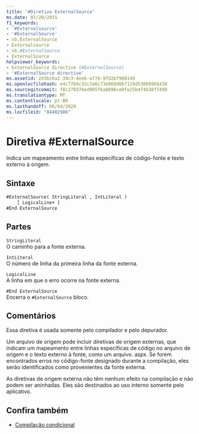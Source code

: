```yaml
---
title: '#Diretiva ExternalSource'
ms.date: 07/20/2015
f1_keywords:
- '#Externalsource'
- '#ExternalSource'
- vb.ExternalSource
- Externalsource
- vb.#ExternalSource
- ExternalSource
helpviewer_keywords:
- ExternalSource directive (#ExternalSource)
- '#ExternalSource directive'
ms.assetid: 243bc6a2-34c3-4eeb-a776-9fd2bf988149
ms.openlocfilehash: e4c7704c32c3a6c73e069d0b7129d5386696b438
ms.sourcegitcommit: f8c270376ed905f6a8896ce0fe25b4f4b38ff498
ms.translationtype: MT
ms.contentlocale: pt-BR
ms.lasthandoff: 06/04/2020
ms.locfileid: "84402986"
---
```

# <a name="externalsource-directive"></a>Diretiva #ExternalSource

Indica um mapeamento entre linhas específicas de código-fonte e texto externo à origem.  
  
## <a name="syntax"></a>Sintaxe  
  
```vb  
#ExternalSource( StringLiteral , IntLiteral )  
    [ LogicalLine+ ]  
#End ExternalSource  
```  
  
## <a name="parts"></a>Partes  

 `StringLiteral`  
 O caminho para a fonte externa.  
  
 `IntLiteral`  
 O número de linha da primeira linha da fonte externa.  
  
 `LogicalLine`  
 A linha em que o erro ocorre na fonte externa.  
  
 `#End ExternalSource`  
 Encerra o `#ExternalSource` bloco.  
  
## <a name="remarks"></a>Comentários  

 Essa diretiva é usada somente pelo compilador e pelo depurador.  
  
 Um arquivo de origem pode incluir diretivas de origem externas, que indicam um mapeamento entre linhas específicas de código no arquivo de origem e o texto externo à fonte, como um arquivo. aspx. Se forem encontrados erros no código-fonte designado durante a compilação, eles serão identificados como provenientes da fonte externa.  
  
 As diretivas de origem externa não têm nenhum efeito na compilação e não podem ser aninhadas. Eles são destinados ao uso interno somente pelo aplicativo.  
  
## <a name="see-also"></a>Confira também

- [Compilação condicional](../../programming-guide/program-structure/conditional-compilation.md)
